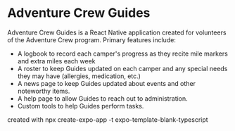 # Adventure Crew Guides
Adventure Crew Guides is a React Native application created for volunteers of the Adventure Crew program. Primary features include: 
- A logbook to record each camper's progress as they recite mile markers and extra miles each week
- A roster to keep Guides updated on each camper and any special needs they may have (allergies, medication, etc.)
- A news page to keep Guides updated about events and other noteworthy items.
- A help page to allow Guides to reach out to administration.
- Custom tools to help Guides perform tasks.

created with npx create-expo-app -t expo-template-blank-typescript